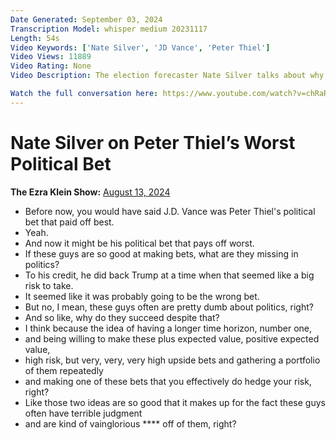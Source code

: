 ```yaml
---
Date Generated: September 03, 2024
Transcription Model: whisper medium 20231117
Length: 54s
Video Keywords: ['Nate Silver', 'JD Vance', 'Peter Thiel']
Video Views: 11889
Video Rating: None
Video Description: The election forecaster Nate Silver talks about why Peter Thiel and other venture capitalists often make bad political bets. 

Watch the full conversation here: https://www.youtube.com/watch?v=chRaRaNSpIM
---
```


# Nate Silver on Peter Thiel’s Worst Political Bet
**The Ezra Klein Show:** [August 13, 2024](https://www.youtube.com/watch?v=cQVjXzLo6-4)
*  Before now, you would have said J.D. Vance was Peter Thiel's political bet that paid off best.
*  Yeah.
*  And now it might be his political bet that pays off worst.
*  If these guys are so good at making bets, what are they missing in politics?
*  To his credit, he did back Trump at a time when that seemed like a big risk to take.
*  It seemed like it was probably going to be the wrong bet.
*  But no, I mean, these guys often are pretty dumb about politics, right?
*  And so like, why do they succeed despite that?
*  I think because the idea of having a longer time horizon, number one,
*  and being willing to make these plus expected value, positive expected value,
*  high risk, but very, very, very high upside bets and gathering a portfolio of them repeatedly
*  and making one of these bets that you effectively do hedge your risk, right?
*  Like those two ideas are so good that it makes up for the fact these guys often have terrible judgment
*  and are kind of vainglorious **** off of them, right?

